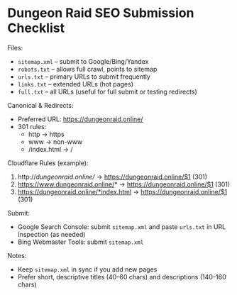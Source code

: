 # Dungeon Raid SEO Submission Checklist

Files:
- `sitemap.xml` – submit to Google/Bing/Yandex
- `robots.txt` – allows full crawl, points to sitemap
- `urls.txt` – primary URLs to submit frequently
- `links.txt` – extended URLs (hot pages)
- `full.txt` – all URLs (useful for full submit or testing redirects)

Canonical & Redirects:
- Preferred URL: https://dungeonraid.online/
- 301 rules:
  - http → https
  - www → non-www
  - /index.html → /

Cloudflare Rules (example):
1) http://*dungeonraid.online/* → https://dungeonraid.online/$1 (301)
2) https://www.dungeonraid.online/* → https://dungeonraid.online/$1 (301)
3) https://dungeonraid.online/*index.html → https://dungeonraid.online/$1 (301)

Submit:
- Google Search Console: submit `sitemap.xml` and paste `urls.txt` in URL Inspection (as needed)
- Bing Webmaster Tools: submit `sitemap.xml`

Notes:
- Keep `sitemap.xml` in sync if you add new pages
- Prefer short, descriptive titles (40–60 chars) and descriptions (140–160 chars) 